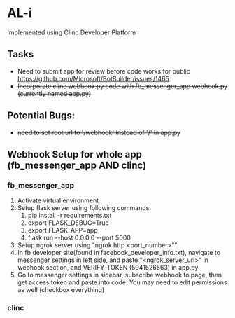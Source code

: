# AL-i 
Implemented using Clinc Developer Platform

## Tasks
* Need to submit app for review before code works for public https://github.com/Microsoft/BotBuilder/issues/1465
* ~~Incorporate clinc webhook.py code with fb_messenger_app webhook.py (currently named app.py)~~

## Potential Bugs:
* ~~need to set root url to '/webhook' instead of '/' in app.py~~

## Webhook Setup for whole app (fb_messenger_app AND clinc)
### fb_messenger_app
1. Activate virtual environment 
2. Setup flask server using following commands:
    1. pip install -r requirements.txt
    2. export FLASK_DEBUG=True
    3. export FLASK_APP=app
    4. flask run --host 0.0.0.0 --port 5000
3. Setup ngrok server using "ngrok http <port_number>""
4. In fb developer site(found in facebook_developer_info.txt), navigate to messenger settings in left side, and paste "<ngrok_server_url>" in webhook section, and VERIFY_TOKEN (5941526563) in app.py 
5. Go to messenger settings in sidebar, subscribe webhook to page, then get access token and paste into code.  You may need to edit permissions as well (checkbox everything)
### clinc

